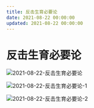 ```yaml
---
title: 反击生育必要论
date: 2021-08-22 00:00:00
updated: 2021-08-22 00:00:00
---
```


# 反击生育必要论
![2021-08-22-反击生育必要论](assets/2021-08-22-反击生育必要论.jpeg)

![2021-08-22-反击生育必要论-1](assets/2021-08-22-反击生育必要论-1.jpeg)

![2021-08-22-反击生育必要论-2](assets/2021-08-22-反击生育必要论-2.jpeg)

